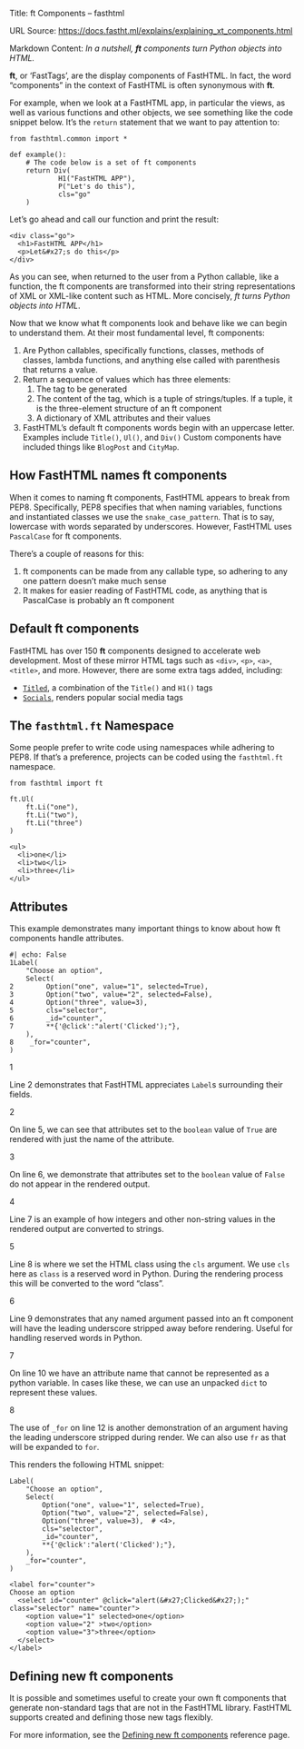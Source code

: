 Title: ft Components – fasthtml

URL Source: https://docs.fastht.ml/explains/explaining_xt_components.html

Markdown Content:
_In a nutshell, **ft** components turn Python objects into HTML._

**ft**, or ‘FastTags’, are the display components of FastHTML. In fact, the word “components” in the context of FastHTML is often synonymous with **ft**.

For example, when we look at a FastHTML app, in particular the views, as well as various functions and other objects, we see something like the code snippet below. It’s the `return` statement that we want to pay attention to:

```
from fasthtml.common import *

def example():
    # The code below is a set of ft components
    return Div(
            H1("FastHTML APP"),
            P("Let's do this"),
            cls="go"
    )
```

Let’s go ahead and call our function and print the result:

```
<div class="go">
  <h1>FastHTML APP</h1>
  <p>Let&#x27;s do this</p>
</div>
```

As you can see, when returned to the user from a Python callable, like a function, the ft components are transformed into their string representations of XML or XML-like content such as HTML. More concisely, _ft turns Python objects into HTML_.

Now that we know what ft components look and behave like we can begin to understand them. At their most fundamental level, ft components:

1.  Are Python callables, specifically functions, classes, methods of classes, lambda functions, and anything else called with parenthesis that returns a value.
2.  Return a sequence of values which has three elements:
    1.  The tag to be generated
    2.  The content of the tag, which is a tuple of strings/tuples. If a tuple, it is the three-element structure of an ft component
    3.  A dictionary of XML attributes and their values
3.  FastHTML’s default ft components words begin with an uppercase letter. Examples include `Title()`, `Ul()`, and `Div()` Custom components have included things like `BlogPost` and `CityMap`.

How FastHTML names ft components
--------------------------------

When it comes to naming ft components, FastHTML appears to break from PEP8. Specifically, PEP8 specifies that when naming variables, functions and instantiated classes we use the `snake_case_pattern`. That is to say, lowercase with words separated by underscores. However, FastHTML uses `PascalCase` for ft components.

There’s a couple of reasons for this:

1.  ft components can be made from any callable type, so adhering to any one pattern doesn’t make much sense
2.  It makes for easier reading of FastHTML code, as anything that is PascalCase is probably an ft component

Default **ft** components
-------------------------

FastHTML has over 150 **ft** components designed to accelerate web development. Most of these mirror HTML tags such as `<div>`, `<p>`, `<a>`, `<title>`, and more. However, there are some extra tags added, including:

*   [`Titled`](https://answerdotai.github.io/fasthtml/api/xtend.html#titled), a combination of the `Title()` and `H1()` tags
*   [`Socials`](https://answerdotai.github.io/fasthtml/api/xtend.html#socials), renders popular social media tags

The `fasthtml.ft` Namespace
---------------------------

Some people prefer to write code using namespaces while adhering to PEP8. If that’s a preference, projects can be coded using the `fasthtml.ft` namespace.

```
from fasthtml import ft

ft.Ul(
    ft.Li("one"),
    ft.Li("two"),
    ft.Li("three")
)
```

```
<ul>
  <li>one</li>
  <li>two</li>
  <li>three</li>
</ul>
```

Attributes
----------

This example demonstrates many important things to know about how ft components handle attributes.

```
#| echo: False
1Label(
    "Choose an option", 
    Select(
2        Option("one", value="1", selected=True),
3        Option("two", value="2", selected=False),
4        Option("three", value=3),
5        cls="selector",
6        _id="counter",
7        **{'@click':"alert('Clicked');"},
    ),
8    _for="counter",
)
```

1

Line 2 demonstrates that FastHTML appreciates `Label`s surrounding their fields.

2

On line 5, we can see that attributes set to the `boolean` value of `True` are rendered with just the name of the attribute.

3

On line 6, we demonstrate that attributes set to the `boolean` value of `False` do not appear in the rendered output.

4

Line 7 is an example of how integers and other non-string values in the rendered output are converted to strings.

5

Line 8 is where we set the HTML class using the `cls` argument. We use `cls` here as `class` is a reserved word in Python. During the rendering process this will be converted to the word “class”.

6

Line 9 demonstrates that any named argument passed into an ft component will have the leading underscore stripped away before rendering. Useful for handling reserved words in Python.

7

On line 10 we have an attribute name that cannot be represented as a python variable. In cases like these, we can use an unpacked `dict` to represent these values.

8

The use of `_for` on line 12 is another demonstration of an argument having the leading underscore stripped during render. We can also use `fr` as that will be expanded to `for`.

This renders the following HTML snippet:

```
Label(
    "Choose an option", 
    Select(
        Option("one", value="1", selected=True),
        Option("two", value="2", selected=False),
        Option("three", value=3),  # <4>,
        cls="selector",
        _id="counter",
        **{'@click':"alert('Clicked');"},
    ),
    _for="counter",
)
```

```
<label for="counter">
Choose an option
  <select id="counter" @click="alert(&#x27;Clicked&#x27;);" class="selector" name="counter">
    <option value="1" selected>one</option>
    <option value="2" >two</option>
    <option value="3">three</option>
  </select>
</label>
```

Defining new ft components
--------------------------

It is possible and sometimes useful to create your own ft components that generate non-standard tags that are not in the FastHTML library. FastHTML supports created and defining those new tags flexibly.

For more information, see the [Defining new ft components](https://docs.fastht.ml/ref/defining_xt_component) reference page.
